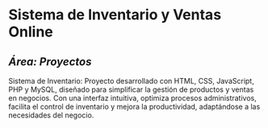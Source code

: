 # Sistema de Inventario y Ventas Online
## _Área: Proyectos_
Sistema de Inventario: Proyecto desarrollado con HTML, CSS, JavaScript, PHP y MySQL, diseñado para simplificar la gestión de productos y ventas en negocios. Con una interfaz intuitiva, optimiza procesos administrativos, facilita el control de inventario y mejora la productividad, adaptándose a las necesidades del negocio.
